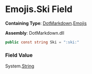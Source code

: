 # Emojis\.Ski Field

**Containing Type**: [DotMarkdown](../../README.md)\.[Emojis](../README.md)

**Assembly**: DotMarkdown\.dll

```csharp
public const string Ski = ":ski:"
```

### Field Value

System\.[String](https://docs.microsoft.com/en-us/dotnet/api/system.string)